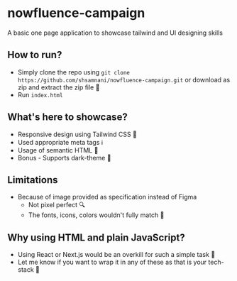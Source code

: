 # nowfluence-campaign

A basic one page application to showcase tailwind and UI designing skills

## How to run?

- Simply clone the repo using `git clone https://github.com/shsamnani/nowfluence-campaign.git` or download as zip and extract the zip file :open_file_folder:
- Run `index.html`

## What's here to showcase?

- Responsive design using Tailwind CSS 📱
- Used appropriate meta tags :information_source:
- Usage of semantic HTML :memo:
- Bonus - Supports dark-theme :high_brightness:

## Limitations

- Because of image provided as specification instead of Figma
  - Not pixel perfect :mag:
  - The fonts, icons, colors wouldn't fully match :art:

## Why using HTML and plain JavaScript?

- Using React or Next.js would be an overkill for such a simple task :speak_no_evil:
- Let me know if you want to wrap it in any of these as that is your tech-stack :email:
